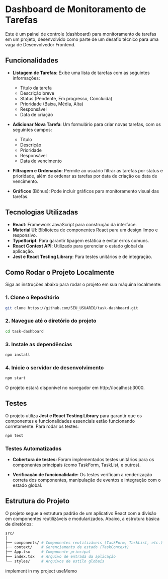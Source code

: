 # Dashboard de Monitoramento de Tarefas

Este é um painel de controle (dashboard) para monitoramento de tarefas em um projeto, desenvolvido como parte de um desafio técnico para uma vaga de Desenvolvedor Frontend.

## Funcionalidades

- **Listagem de Tarefas**: Exibe uma lista de tarefas com as seguintes informações:
  - Título da tarefa
  - Descrição breve
  - Status (Pendente, Em progresso, Concluída)
  - Prioridade (Baixa, Média, Alta)
  - Responsável
  - Data de criação

- **Adicionar Nova Tarefa**: Um formulário para criar novas tarefas, com os seguintes campos:
  - Título
  - Descrição
  - Prioridade
  - Responsável
  - Data de vencimento

- **Filtragem e Ordenação**: Permite ao usuário filtrar as tarefas por status e prioridade, além de ordenar as tarefas por data de criação ou data de vencimento.

- **Gráficos** (Bônus): Pode incluir gráficos para monitoramento visual das tarefas.

## Tecnologias Utilizadas

- **React**: Framework JavaScript para construção da interface.
- **Material UI**: Biblioteca de componentes React para um design limpo e responsivo.
- **TypeScript**: Para garantir tipagem estática e evitar erros comuns.
- **React Context API**: Utilizado para gerenciar o estado global da aplicação.
- **Jest e React Testing Library**: Para testes unitários e de integração.

## Como Rodar o Projeto Localmente

Siga as instruções abaixo para rodar o projeto em sua máquina localmente:

### 1. Clone o Repositório

```bash
git clone https://github.com/SEU_USUARIO/task-dashboard.git
```
### 2. Navegue até o diretório do projeto

```bash
cd task-dashboard
```
### 3. Instale as dependências

```bash
npm install
```
### 4. Inicie o servidor de desenvolvimento

```bash
npm start
```
O projeto estará disponível no navegador em http://localhost:3000.

## Testes

O projeto utiliza **Jest e React Testing Library** para garantir que os componentes e funcionalidades essenciais estão funcionando corretamente. Para rodar os testes:

```bash
npm test
```

### Testes Automatizados

  - **Cobertura de testes:** Foram implementados testes unitários para os componentes principais (como TaskForm, TaskList, e outros).

  - **Verificação de funcionalidade:** Os testes verificam a renderização correta dos componentes, manipulação de eventos e integração com o estado global.

## Estrutura do Projeto

O projeto segue a estrutura padrão de um aplicativo React com a divisão em componentes reutilizáveis e modularizados. Abaixo, a estrutura básica de diretórios:

```bash
src/
│
├── components/ # Componentes reutilizáveis (TaskForm, TaskList, etc.)
├── context/    # Gerenciamento de estado (TaskContext)
├── App.tsx     # Componente principal
├── index.tsx   # Arquivo de entrada da aplicação
└── styles/     # Arquivos de estilo globais
```
implement in my project useMemo
